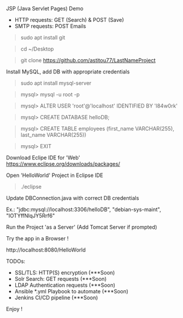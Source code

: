 JSP (Java Servlet Pages) Demo 
* HTTP requests: GET (Search) & POST (Save) 
* SMTP requests: POST Emails

> sudo apt install git

> cd ~/Desktop

> git clone https://github.com/astitou77/LastNameProject

Install MySQL, add DB with appropriate credentials
> sudo apt install mysql-server

> mysql> mysql -u root -p

> mysql> ALTER USER 'root'@'localhost' IDENTIFIED BY 'l84w0rk'

> mysql> CREATE DATABASE helloDB;

> mysql> CREATE TABLE employees (first_name VARCHAR(255), last_name VARCHAR(255))

> mysql> EXIT


Download Eclipe IDE for 'Web'
https://www.eclipse.org/downloads/packages/

Open 'HelloWorld' Project in Eclipse IDE
> ./eclipse

Update DBConnection.java with correct DB credentials

Ex.: "jdbc:mysql://localhost:3306/helloDB", "debian-sys-maint", "IOTYffNlqJY5Rrf6"


Run the Project 'as a Server' (Add Tomcat Server if prompted)

Try the app in a Browser !

http://localhost:8080/HelloWorld


TODOs:
* SSL/TLS: HTTP(S) encryption (***Soon)
* Solr Search: GET requests (***Soon)
* LDAP Authentication requests (***Soon)
* Ansible *.yml Playbook to automate (***Soon)
* Jenkins CI/CD pipeline  (***Soon)



Enjoy !

